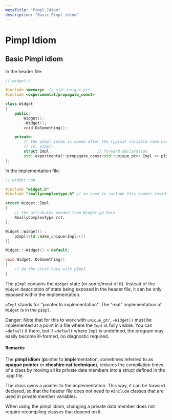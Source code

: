 ```yaml
---
metaTitle: "Pimpl Idiom"
description: "Basic Pimpl idiom"
---
```


# Pimpl Idiom



## Basic Pimpl idiom


In the header file:

```cpp
// widget.h

#include <memory>  // std::unique_ptr
#include <experimental/propagate_const>

class Widget
{
    public:
        Widget();
        ~Widget();
        void DoSomething();

    private:
        // the pImpl idiom is named after the typical variable name used
        // ie, pImpl:
        struct Impl;                    // forward declaration
        std::experimental::propagate_const<std::unique_ptr< Impl >> pImpl;  // ptr to actual implementation
};

```

In the implementation file:

```cpp
// widget.cpp

#include "widget.h"
#include "reallycomplextype.h" // no need to include this header inside widget.h

struct Widget::Impl
{
    // the attributes needed from Widget go here
    ReallyComplexType rct;
};

Widget::Widget() :
    pImpl(std::make_unique<Impl>())
{}

Widget::~Widget() = default;

void Widget::DoSomething()
{
    // do the stuff here with pImpl
}

```

The `pImpl` contains the `Widget` state (or some/most of it).  Instead of the `Widget` description of state being exposed in the header file, it can be only exposed within the implementation.

`pImpl` stands for "pointer to implementation".  The "real" implementation of `Widget` is in the `pImpl`.

Danger: Note that for this to work with `unique_ptr`, `~Widget()` must be implemented at a point in a file where the `Impl` is fully visible.  You can `=default` it there, but if `=default` where `Impl` is undefined, the program may easily become ill-formed, no diagnostic required.



#### Remarks


The **pimpl idiom** (**p**ointer to **impl**ementation, sometimes referred to as  **opaque pointer** or **cheshire cat technique**), reduces the compilation times of a class by moving all its private data members into a struct defined in the .cpp file.

The class owns a pointer to the implementation. This way, it can be forward declared, so that the header file does not need to `#include` classes that are used in private member variables.

When using the pimpl idiom, changing a private data member does not require recompiling classes that depend on it.

